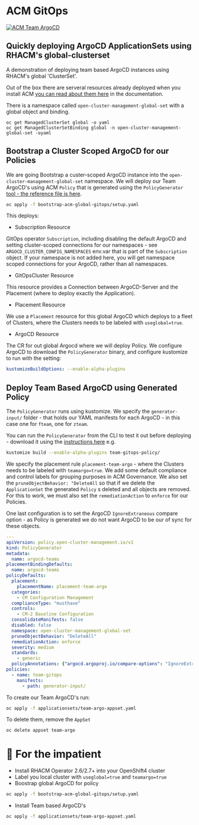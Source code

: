 # ACM GitOps

[![ACM Team ArgoCD](http://img.youtube.com/vi/eGxPMkADAbc/0.jpg)](http://www.youtube.com/watch?v=eGxPMkADAbc "ACM Team ArgoCD")
## Quickly deploying ArgoCD ApplicationSets using RHACM's global-clusterset

A demonstration of deploying team based ArgoCD instances using RHACM's global 'ClusterSet'.

Out of the box there are serveral resources already deployed when you install ACM [you can read about them here](https://access.redhat.com/documentation/en-us/red_hat_advanced_cluster_management_for_kubernetes/2.6/html-single/multicluster_engine/index#managedclustersets_global) in the documentation.

There is a namespace called `open-cluster-management-global-set` with a global object and binding.

```
oc get ManagedClusterSet global -o yaml
oc get ManagedClusterSetBinding global -n open-cluster-management-global-set -oyaml
```

## Bootstrap a Cluster Scoped ArgoCD for our Policies

We are going Bootstrap a custer-scoped ArgoCD instance into the `open-cluster-management-global-set` namespace. We will deploy our Team ArgoCD's using ACM `Policy` that is generated using the `PolicyGenerator` [tool - the reference file is here](https://github.com/stolostron/policy-generator-plugin/blob/main/docs/policygenerator-reference.yaml).

```bash
oc apply -f bootstrap-acm-global-gitops/setup.yaml
```

This deploys:

* Subscription Resource

GitOps operator `Subscription`, including disabling the default ArgoCD and setting cluster-scoped connections for our namespaces - see `ARGOCD_CLUSTER_CONFIG_NAMESPACES` env.var that is part of the `Subscription` object. If your namespace is not added here, you will get namespace scoped connections for your ArgoCD, rather than all namespaces.

* GitOpsCluster Resource

This resource provides a Connection between ArgoCD-Server and the Placement (where to deploy exactly the Application).

* Placement Resource

We use a `Placement` resource for this global ArgoCD which deploys to a fleet of Clusters, where the Clusters needs to be labeled with `useglobal=true`.

* ArgoCD Resource

The CR for out global Argocd where we will deploy Policy. We configure ArgoCD to download the `PolicyGenerator` binary, and configure kustomize to run with the setting:

```yaml
kustomizeBuildOptions: --enable-alpha-plugins
```

## Deploy Team Based ArgoCD using Generated Policy

The `PolicyGenerator` runs using kustomize. We specify the `generator-input/` folder - that holds our YAML manifests for each ArgoCD - in this case one for `fteam`, one for `zteam`.


You can run the `PolicyGenerator` from the CLI to test it out before deploying - download it using the [instructions here](https://github.com/stolostron/policy-generator-plugin/blob/main/README.md) e.g.

```bash
kustomize build --enable-alpha-plugins team-gitops-policy/
```

We specify the placement rule `placement-team-argo` - where the Clusters needs to be labeled with `teamargo=true`. We add some default compliance and control labels for grouping purposes in ACM Governance. We also set the `pruneObjectBehavior: "DeleteAll` so that if we delete the `ApplicationSet` the generated `Policy` s deleted and all objects are removed. For this to work, we must also set the `remediationAction` to `enforce` for our Policies.

One last configuration is to set the ArgoCD `IgnoreExtraneous` compare option - as Policy is generated we do not want ArgoCD to be our of sync for these objects.

```yaml
---
apiVersion: policy.open-cluster-management.io/v1
kind: PolicyGenerator
metadata:
  name: argocd-teams
placementBindingDefaults:
  name: argocd-teams
policyDefaults:
  placement:
    placementName: placement-team-argo
  categories:
    - CM Configuration Management
  complianceType: "musthave"
  controls: 
    - CM-2 Baseline Configuration
  consolidateManifests: false
  disabled: false
  namespace: open-cluster-management-global-set
  pruneObjectBehavior: "DeleteAll"
  remediationAction: enforce
  severity: medium
  standards:
    - generic
  policyAnnotations: {"argocd.argoproj.io/compare-options": "IgnoreExtraneous"}
policies:
  - name: team-gitops
    manifests:
      - path: generator-input/
```

To create our Team ArgoCD's run:

```bash
oc apply -f applicationsets/team-argo-appset.yaml
```

To delete them, remove the `AppSet`

```bash
oc delete appset team-argo
```

# 🤠 For the impatient

- Install RHACM Operator 2.6/2.7+ into your OpenShift4 cluster
- Label you local cluster with `useglobal=true` and `teamargo=true`
- Boostrap global ArgoCD for policy

```bash
oc apply -f bootstrap-acm-global-gitops/setup.yaml
```

- Install Team based ArgoCD's

```bash
oc apply -f applicationsets/team-argo-appset.yaml
```
